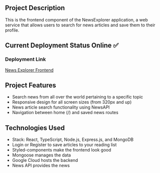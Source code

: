 ## Project Description

This is the frontend component of the NewsExplorer application, a web service that allows users to search for news articles and save them to their profile.

## Current Deployment Status Online ✅

### Deployment Link

[News Explorer Frontend](https://www.atlaba.com)

## Project Features

- Search news from all over the world pertaining to a specific topic
- Responsive design for all screen sizes (from 320px and up)
- News article search functionality using NewsAPI
- Navigation between home (/) and saved news routes

## Technologies Used

- Stack: React, TypeScript, Node.js, Express.js, and MongoDB
- Login or Register to save articles to your reading list
- Styled-components make the frontend look good
- Mongoose manages the data
- Google Cloud hosts the backend
- News API provides the news
